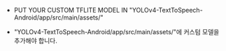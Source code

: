 - PUT YOUR CUSTOM TFLITE MODEL IN "YOLOv4-TextToSpeech-Android/app/src/main/assets/"

- "YOLOv4-TextToSpeech-Android/app/src/main/assets/"에 커스텀 모델을 추가해야 합니다.
